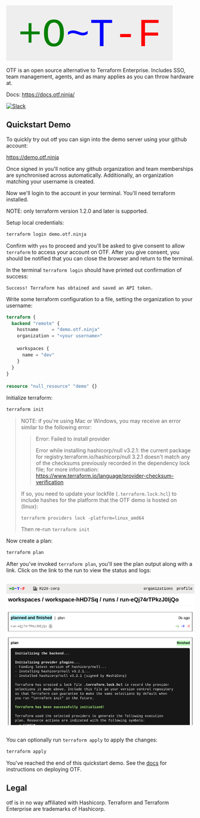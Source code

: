 ![OTF logo](/readme_inkscape_logo.png)

OTF is an open source alternative to Terraform Enterprise. Includes SSO, team management, agents, and as many applies as you can throw hardware at.

Docs: https://docs.otf.ninja/

[![Slack](https://img.shields.io/badge/join-slack%20community-brightgreen)](https://join.slack.com/t/otf-pg29376/shared_invite/zt-1jga4k1cl-bzmJg71f4uUB9fJhxdT~gQ)

## Quickstart Demo

To quickly try out otf you can sign into the demo server using your github account:

https://demo.otf.ninja

Once signed in you'll notice any github organization and team memberships are synchronised across automatically. Additionally, an organization matching your username is created.

Now we'll login to the account in your terminal. You'll need terraform installed.

NOTE: only terraform version 1.2.0 and later is supported.

Setup local credentials:

```bash
terraform login demo.otf.ninja
```

Confirm with `yes` to proceed and you'll be asked to give consent to allow `terraform` to access your account on OTF. After you give consent, you should be notified that you can close the browser and return to the terminal.

In the terminal `terraform login` should have printed out confirmation of success:

```
Success! Terraform has obtained and saved an API token.
```

Write some terraform configuration to a file, setting the organization to your username:

```terraform
terraform {
  backend "remote" {
    hostname     = "demo.otf.ninja"
    organization = "<your username>"

    workspaces {
      name = "dev"
    }
  }
}

resource "null_resource" "demo" {}
```

Initialize terraform:

```bash
terraform init
```

> NOTE: if you're using Mac or Windows, you may receive an error similar to the following error:
>
> > Error: Failed to install provider
> >
> > Error while installing hashicorp/null v3.2.1: the current package for registry.terraform.io/hashicorp/null 3.2.1
> > doesn't match any of the checksums previously recorded in the dependency lock file; for more information:
> > https://www.terraform.io/language/provider-checksum-verification
>
> If so, you need to update your lockfile (`.terraform.lock.hcl`) to include hashes for the platform that the OTF demo is hosted on (linux):
>
> ```
> terraform providers lock -platform=linux_amd64
> ```
>
> Then re-run `terraform init`

Now create a plan:

```bash
terraform plan
```

After you've invoked `terraform plan`, you'll see the plan output along with a link. Click on the link to the run to view the status and logs:

<div style="margin: 2em auto;">
    <img src="./docs/images/run_page_planned_and_finished_state.png"/>
</div>

You can optionally run `terraform apply` to apply the changes:

```bash
terraform apply
```

You've reached the end of this quickstart demo. See the [docs](https://docs.otf.ninja) for instructions on deploying OTF.

## Legal

otf is in no way affiliated with Hashicorp. Terraform and Terraform Enterprise are trademarks of Hashicorp.
